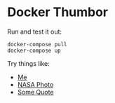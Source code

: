 # Docker Thumbor

Run and test it out:

```
docker-compose pull
docker-compose up
```

Try things like:

- [Me](http://localhost/unsafe/450x500/smart/imageserver.eveonline.com/Character/2113078477_1024.jpg)
- [NASA Photo](https://www.nasa.gov/sites/default/files/images/528131main_PIA13659_full.jpghttp://localhost/unsafe/450x500/smart/https://www.nasa.gov/sites/default/files/images/528131main_PIA13659_full.jpg)
- [Some Quote](http://localhost/unsafe/450x500/smart/https://quotelibs.com/wp-content/uploads/2018/06/cute-short-motivational-quotes-short-positive-quotes-best-quote.jpeg)

